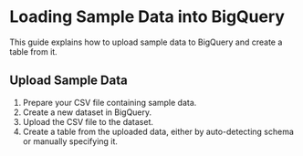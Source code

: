 # Loading Sample Data into BigQuery

This guide explains how to upload sample data to BigQuery and create a table from it.

## Upload Sample Data
1. Prepare your CSV file containing sample data.
2. Create a new dataset in BigQuery.
3. Upload the CSV file to the dataset.
4. Create a table from the uploaded data, either by auto-detecting schema or manually specifying it.
